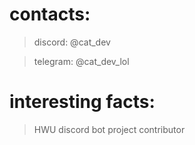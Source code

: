 # contacts:

> discord: @cat_dev

> telegram: @cat_dev_lol


# interesting facts: 

> HWU discord bot project contributor
